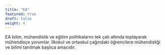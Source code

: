 ```yaml
---
title: "EA"
featured: true
draft: false
weight: 4
---
```


EA bilim, mühendislik ve eğitim politikalarını tek çatı altında toplayarak mühendisçe yorumlar. İlkokul ve ortaokul çağındaki öğrencilere mühendisliği ve bilimi tanıtmak başlıca amacıdır. 

